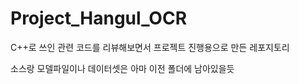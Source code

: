 # Project_Hangul_OCR


C++로 쓰인 관련 코드를 리뷰해보면서 프로젝트 진행용으로 만든 레포지토리


소스랑 모델파일이나 데이터셋은 아마 이전 폴더에 남아있을듯 
